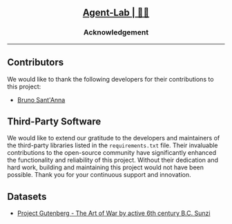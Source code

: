 <h2 align="center"><a href="https://github.com/bsantanna/agent-lab">Agent-Lab | 🤖🧪</a></h2>
<h3 align="center">Acknowledgement</h3>

---

## Contributors

We would like to thank the following developers for their contributions to this
project:

- [Bruno Sant'Anna](https://linkedin.com/in/brnsantanna)

## Third-Party Software

We would like to extend our gratitude to the developers and maintainers of the
third-party libraries listed in the `requirements.txt` file. Their invaluable
contributions to the open-source community have significantly enhanced the
functionality and reliability of this project. Without their dedication and hard
work, building and maintaining this project would not have been possible. Thank
you for your continuous support and innovation.

## Datasets

- [Project Gutenberg - The Art of War by active 6th century B.C. Sunzi](https://www.gutenberg.org/ebooks/132)
